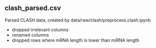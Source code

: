 ## clash_parsed.csv

Parsed CLASH data, created by data/raw/clash/preprocess.clash.ipynb

- dropped irrelevant columns
- renamed columns
- dropped rows where mRNA length is lower than miRNA length